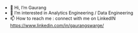 - 👋 Hi, I’m Gaurang
- 👀 I’m interested in Analytics Engineering / Data Engineering
- 📫 How to reach me : connect with me on LinkedIN https://www.linkedin.com/in/gaurangswarge/

<!---
rckclimber/rckclimber is a ✨ special ✨ repository because its `README.md` (this file) appears on your GitHub profile.
You can click the Preview link to take a look at your changes.
--->
